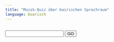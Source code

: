 ```yaml
---
title: "Musik-Quiz über bairischen Sprachraum"
language: boarisch
---
```

<quiz>
    <h3 id="quiz_instruction"></h3>
    <h2 id="quiz_question"></h2>
    <div id="answer_type_text_input">
        <input type="text" autocomplete="off" autocorrect="off" dir="ltr" id="quiz_answer_text" maxlength="64" name="quiz_answer_text" placeholder="" spellcheck="false" title="Answer" value="">
        <button id="quiz_evaluate_button_answer_text" class="quiz_button">GO</button>
    </div>
    <div id="answer_type_single_choice">
        <ul id="quiz_answers_ul" class="quiz_answers">
        </ul>
    </div>
    <div id="quiz_evaluation"></div>
    <div id="quiz_evaluation_correct_answers" class="quiz_evaluation_correct"></div>
    <div id="quiz_evaluation_wrong_answers" class="quiz_evaluation_wrong"></div>
    <div id="quiz_next_button"></div>
</quiz>

<script language="javascript" src="/assets/js/quiz_data_music_mixed.js"></script>